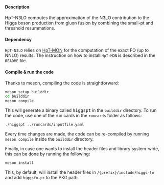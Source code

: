 #### Description

HpT-N3LO computes the approximation of the N3LO contribution to the Higgs
boson production from gluon fusion by combining the small-pt and threshold
resummations.


#### Dependency

`HpT-N3LO` relies on [HpT-MON](https://github.com/N3PDF/HpT-MON) for the computation
of the exact FO (up to NNLO) results. The instruction on how to install `HpT-MON` is
described in the `README` file.


#### Compile & run the code

Thanks to meson, compiling the code is straightforward:
```bash
meson setup builddir
cd builddir
meson compile
```

This will generate a binary called <kbd>higgspt</kbd> in the `builddir` directory. To run
the code, use one of the run cards in the `runcards` folder as follows:
```bash
./higgspt ../runcards/inputfile.yaml
```

Every time changes are made, the code can be re-compiled by running `meson compile`
inside the `builddir` directory.

Finally, in case one wants to install the header files and library system-wide, this
can be done by running the following:
```bash
meson install
```
This, by default, will install the header files in `/{prefix}/include/higgs-fo` and
add `higgsfo.pc` to the PKG path.
